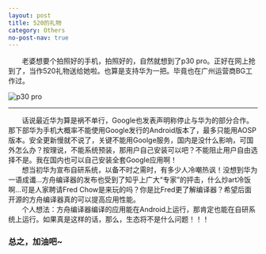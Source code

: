 ```yaml
---
layout: post
title: 520的礼物
category: Others
no-post-nav: true
---
```


&#160; &#160; &#160; &#160;老婆想要个拍照好的手机，拍照好的，自然就想到了p30 pro。正好在网上抢到了，当作520礼物送给她啦。也算是支持华为一把。毕竟也在广州运营商BG工作过。

![p30 pro](https://github.com/leno23/leno23.github.io.assets/raw/master/images/2019-05-20-520-for-my-love/huawei-p30.jpg)

***
&#160; &#160; &#160; &#160;话说最近华为算是祸不单行，Google也发表声明称停止与华为的部分合作。那下部华为手机大概率不能使用Google发行的Android版本了，最多只能用AOSP版本。安全更新慢就不说了，关键不能用Goolge服务，国内是没什么影响，可国外怎么办？按理说，不能系统预装，那用户自己安装可以吧？不能阻止用户自由选择不是。我在国内也可以自己安装全套Google应用啊！   
&#160; &#160; &#160; &#160;想当初华为宣布自研系统，以备不时之需时，有多少人冷嘲热讽！没想到华为一语成谶...方舟编译器的发布也受到了知乎上广大“专家”的抨击，什么炒art冷饭啊...可是人家聘请Fred Chow是来玩的吗？你是比Fred更了解编译器？希望后面开源的方舟编译器真的可以提高应用性能。   
&#160; &#160; &#160; &#160;个人想法：方舟编译器编译的应用能在Android上运行，那肯定也能在自研系统上运行。如果真是这样的话，那么，生态将不是什么问题！！！   

### 总之，加油吧~